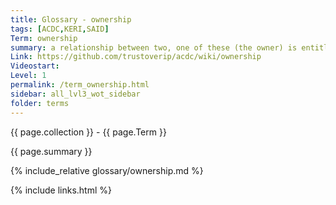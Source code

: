 ```yaml
---
title: Glossary - ownership
tags: [ACDC,KERI,SAID]
Term: ownership
summary: a relationship between two, one of these (the owner) is entitled to enjoy, dispose of, and control the other sovereignly. 
Link: https://github.com/trustoverip/acdc/wiki/ownership
Videostart: 
Level: 1
permalink: /term_ownership.html
sidebar: all_lvl3_wot_sidebar
folder: terms
---
```


{{ page.collection }} - {{ page.Term }}

   {{ page.summary }}

{% include_relative glossary/ownership.md %}

 {% include links.html %} 
